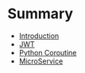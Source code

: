 # Summary

* [Introduction](README.md)
* [JWT](chapter1.md)
* [Python Coroutine](python-coroutine.md)
* [MicroService](microservice.md)

